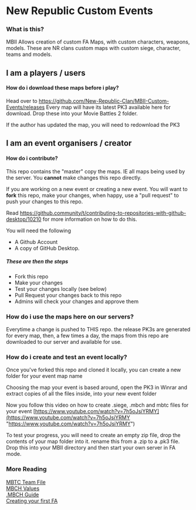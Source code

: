 # New Republic Custom Events
### What is this?
MBII Allows creation of custom FA Maps, with custom characters, weapons, models.
These are NR clans custom maps with custom siege, character, teams and models.

## I am a players / users
#### How do i download these maps before i play?
Head over to https://github.com/New-Republic-Clan/MBII-Custom-Events/releases
Every map will have its latest PK3 available here for download. Drop these into your Movie Battles 2 folder. 

If the author has updated the map, you will need to redownload the PK3


## I am an event organisers / creator

#### How do i contribute?
This repo contains the "master" copy the maps. IE all maps being used by the server.
You **cannot** make changes this repo directly. 

If you are working on a new event or creating a new event. You will want to **fork** this repo, make your changes, when happy, use a "pull request" to push your changes to this repo. 

Read https://github.community/t/contributing-to-repositories-with-github-desktop/10210 for more information on how to do this. 

You will need the following
- A Github Account 
- A copy of GitHub Desktop. 

##### These are then the steps

- Fork this repo
- Make your changes
- Test your changes locally (see below)
- Pull Request your changes back to this repo
- Admins will check your changes and approve them

### How do i use the maps here on our servers?
Everytime a change is pushed to THIS repo. the release PK3s are generated for every map, then, a few times a day, the maps from this repo are downloaded to our server and available for use. 

### How do i create and test an event locally?

Once you've forked this repo and cloned it locally, you can create a new folder for your event map name

Choosing the map your event is based around, open the PK3 in Winrar and extract copies of all the files inside, into your new event folder 

Now you follow this video on how to create .siege, .mbch and mbtc files for your event
[https://www.youtube.com/watch?v=7h5oJsiYRMY](https://www.youtube.com/watch?v=7h5oJsiYRMY "https://www.youtube.com/watch?v=7h5oJsiYRMY")

To test your progress, you will need to create an empty zip file, drop the contents of your map folder into it. rename this from a .zip to a .pk3 file. Drop this into your MBII directory and then start your own server in FA mode. 

### More Reading
[MBTC Team File](https://moviebattles.fandom.com/wiki/MBTC_Team_File)  
[MBCH Values](https://moviebattles.fandom.com/wiki/MBCH_Values)  
[.MBCH Guide](https://moviebattles.fandom.com/wiki/.MBCH_Guide)  
[Creating your first FA](https://moviebattles.fandom.com/wiki/Creating_your_first_FA)

